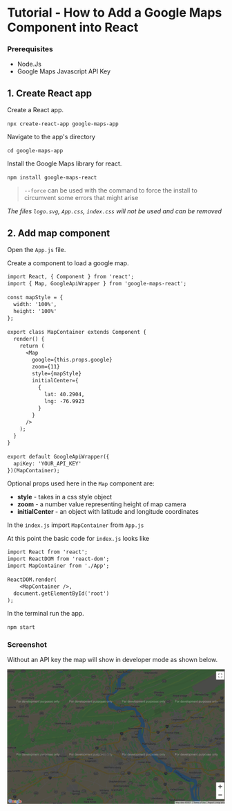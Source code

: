 # Tutorial - How to Add a Google Maps Component into React

### Prerequisites
- Node.Js
- Google Maps Javascript API Key

## 1. Create React app

Create a React app.

`npx create-react-app google-maps-app`

Navigate to the app's directory

`cd google-maps-app`

Install the Google Maps library for react.

`npm install google-maps-react`

>`--force` can be used with the command to force the install to circumvent some errors that might arise

*The files `logo.svg`, `App.css`, `index.css` will not be used and can be removed*

## 2. Add map component

Open the `App.js` file.

Create a component to load a google map.

```
import React, { Component } from 'react';
import { Map, GoogleApiWrapper } from 'google-maps-react';

const mapStyle = {
  width: '100%',
  height: '100%'
};

export class MapContainer extends Component {
  render() {
    return (
      <Map
        google={this.props.google}
        zoom={11}
        style={mapStyle}
        initialCenter={
          {
            lat: 40.2904,
            lng: -76.9923
          }
        }
      />
    );
  }
}

export default GoogleApiWrapper({
  apiKey: 'YOUR_API_KEY'
})(MapContainer);
```


Optional props used here in the `Map` component are:
- **style** - takes in a css style object
- **zoom** - a number value representing height of map camera
- **initialCenter** - an object with latitude and longitude coordinates

In the `index.js` import `MapContainer` from `App.js`

At this point the basic code for `index.js` looks like

```
import React from 'react';
import ReactDOM from 'react-dom';
import MapContainer from './App';

ReactDOM.render(
    <MapContainer />,
  document.getElementById('root')
);
```

In the terminal run the app. 

`npm start`

### Screenshot
Without an API key the map will show in developer mode as shown below.

![Part 1 Screenshot](https://github.com/Sleighs/google-maps-react-tutorial/blob/master/google-maps-app/public/maps%20tutorial%20pic%201.png)

